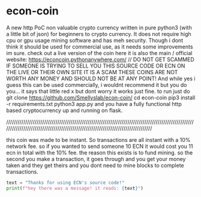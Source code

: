 # econ-coin
A new http PoC non valuable crypto currency written in pure python3 (with a little bit of json) for beginners to crypto currency. It does not require high cpu or gpu usage mining software and has meh security. Though i dont think it should be used for commercial use, as it needs some improvements im sure. check out a live version of the coin here it is also the main / official website: https://econcoin.pythonanywhere.com/ // DO NOT GET SCAMMED IF SOMEONE IS TRYING TO SELL YOU THIS SOURCE CODE OR ECN ON THE LIVE OR THEIR OWN SITE IT IS A SCAM THESE COINS ARE NOT WORTH ANY MONEY AND SHOULD NOT BE AT ANY POINT!
And while yes i guess this can be used commercially, i wouldnt recommend it but you do you...
it says that little red x but dont worry it works just fine. 
to run just do
git clone https://github.com/Smellyslab/econ-coin/
cd econ-coin
pip3 install -r requirements.txt
python3 app.py 
and you have a fully functional http based cryptocurrency up and running on flask.

////////////////////////////////////////////////////////////////////////////////////////////////////////////////////////////////////////////////////////////////////////////////

this coin was made to be instant. So transactions are all instant with a 10% network fee. so if you wanted to send someone 10 ECN it would cost you 11 ecn in total with the 10% fee. 
the reason this exists is to fund mining. 
so the second you make a transaction, it goes through and you get your money taken and they get theirs and you dont need to mine blocks to complete transactions.
```py
text = "Thanks for using ECN's source code!"
print(f"hey there was a message! it reads: {text}")
```
